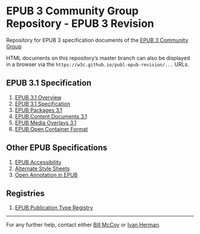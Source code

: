 # EPUB 3 Community Group Repository - EPUB 3 Revision

Repository for EPUB 3 specification documents of the [EPUB 3 Community Group](https://www.w3.org/community/epub3/)

HTML documents on this repository’s master branch can also be displayed in a browser via the `https://w3c.github.io/publ-epub-revision/...` URLs. 

## EPUB 3.1 Specification

1. [EPUB 3.1 Overview](https://w3c.github.io/publ-epub-revision/epub31/spec/epub-overview.html)
2. [EPUB 3.1 Specification](https://w3c.github.io/publ-epub-revision/epub31/spec/epub-spec.html)
3. [EPUB Packages 3.1](https://w3c.github.io/publ-epub-revision/epub31/spec/epub-packages.html)
4. [EPUB Content Documents 3.1](https://w3c.github.io/publ-epub-revision/epub31/spec/epub-contentdocs.html)
5. [EPUB Media Overlays 3.1](https://w3c.github.io/publ-epub-revision/epub31/spec/epub-mediaoverlays.html)
6. [EPUB Open Container Format](https://w3c.github.io/publ-epub-revision/epub31/spec/epub-ocf.html)

## Other EPUB Specifications

1. [EPUB Accessibility](https://w3c.github.io/publ-epub-revision/a11y/accessibility.html)
2. [Alternate Style Sheets](https://w3c.github.io/publ-epub-revision/altss-tags/altss-tags.html)
3. [Open Annotation in EPUB](https://w3c.github.io/publ-epub-revision/oa/epub-oa.html)


## Registries

1. [EPUB Publication Type Registry](https://w3c.github.io/publ-epub-revision/registries/epub-publication-types-registry.html)

---

For any further help, contact either [Bill McCoy](bmccoy@w3.org) or [Ivan Herman](ivan@w3.org).
